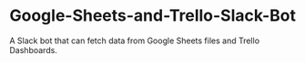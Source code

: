 # Google-Sheets-and-Trello-Slack-Bot
A Slack bot that can fetch data from Google Sheets files and Trello Dashboards.

